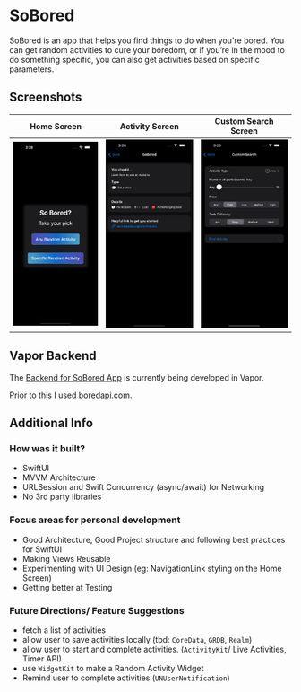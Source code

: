# SoBored
SoBored is an app that helps you find things to do when you're bored. You can get random activities to cure your boredom, or if you’re in the mood to do something specific, you can also get activities based on specific parameters. 

## Screenshots
| Home Screen | Activity Screen | Custom Search Screen |
| --- | --- |  --- |
| ![Home Screen](https://github.com/YSBoomOfficial/SoBored/blob/main/App%20Screenshots/Home.png) | ![Activity Screen](https://github.com/YSBoomOfficial/SoBored/blob/main/App%20Screenshots/Activity.png) | ![Custom Search Screen](https://github.com/YSBoomOfficial/SoBored/blob/main/App%20Screenshots/CustomSearch.png) |

## Vapor Backend

The [Backend for SoBored App](https://github.com/YSBoomOfficial/SoBoredBackend) is currently being developed in Vapor.

Prior to this I used [boredapi.com](https://www.boredapi.com).

## Additional Info
### How was it built?
- SwiftUI
- MVVM Architecture
- URLSession and Swift Concurrency (async/await) for Networking
- No 3rd party libraries

### Focus areas for personal development
- Good Architecture, Good Project structure and following best practices for SwiftUI
- Making Views Reusable
- Experimenting with UI Design (eg: NavigationLink styling on the Home Screen)
- Getting better at Testing 

### Future Directions/ Feature Suggestions
- fetch a list of activities
- allow user to save activities locally (tbd: `CoreData`, `GRDB`, `Realm`)
- allow user to start and complete activities. (`ActivityKit`/ Live Activities, Timer API)
- use `WidgetKit` to make a Random Activity Widget 
- Remind user to complete activities (`UNUserNotification`)
